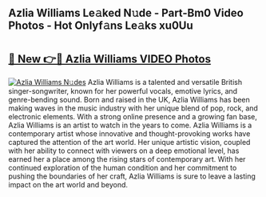 ## Azlia Williams Le𝚊ked N𝚞de - Part-Bm0 Video Photos - Hot Onlyf𝚊ns Le𝚊ks xu0Uu

# <h2><a href="http://ac47623.deff.icu/?id=Azlia+Williams">🔗 New 👉🔴 Azlia Williams VIDEO Photos</a></h2>

[![Azlia Williams N𝚞des](https://i.imgur.com/rIISA9y.gif)](http://ac47623.deff.icu/?id=Azlia+Williams)
Azlia Williams is a talented and versatile British singer-songwriter, known for her powerful vocals, emotive lyrics, and genre-bending sound. Born and raised in the UK, Azlia Williams has been making waves in the music industry with her unique blend of pop, rock, and electronic elements. With a strong online presence and a growing fan base, Azlia Williams is an artist to watch in the years to come. Azlia Williams is a contemporary artist whose innovative and thought-provoking works have captured the attention of the art world. Her unique artistic vision, coupled with her ability to connect with viewers on a deep emotional level, has earned her a place among the rising stars of contemporary art. With her continued exploration of the human condition and her commitment to pushing the boundaries of her craft, Azlia Williams is sure to leave a lasting impact on the art world and beyond.
